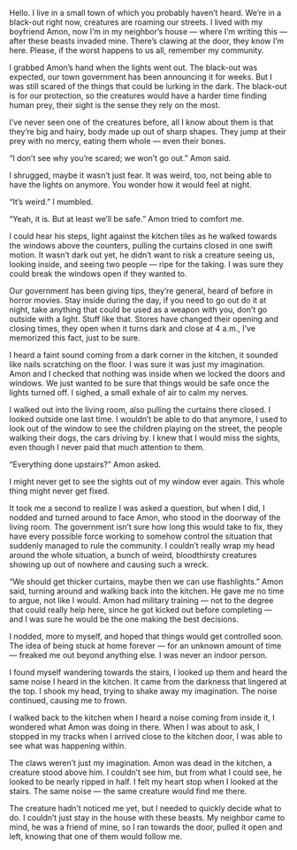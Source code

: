 Hello. I live in a small town of which you probably haven’t heard. We’re in a black-out right now, creatures are roaming our streets. I lived with my boyfriend Amon, now I’m in my neighbor’s house — where I’m writing this — after these beasts invaded mine. There’s clawing at the door, they know I’m here. Please, if the worst happens to us all, remember my community.  
  
I grabbed Amon’s hand when the lights went out. The black-out was expected, our town government has been announcing it for weeks. But I was still scared of the things that could be lurking in the dark. The black-out is for our protection, so the creatures would have a harder time finding human prey, their sight is the sense they rely on the most.   
  
I’ve never seen one of the creatures before, all I know about them is that they’re big and hairy, body made up out of sharp shapes. They jump at their prey with no mercy, eating them whole — even their bones.  
  
“I don’t see why you’re scared; we won’t go out.” Amon said.  
  
I shrugged, maybe it wasn’t just fear. It was weird, too, not being able to have the lights on anymore. You wonder how it would feel at night.  
  
“It’s weird.” I mumbled.  
  
“Yeah, it is. But at least we’ll be safe.” Amon tried to comfort me.  
  
I could hear his steps, light against the kitchen tiles as he walked towards the windows above the counters, pulling the curtains closed in one swift motion. It wasn’t dark out yet, he didn’t want to risk a creature seeing us, looking inside, and seeing two people — ripe for the taking. I was sure they could break the windows open if they wanted to.   
  
Our government has been giving tips, they’re general, heard of before in horror movies. Stay inside during the day, if you need to go out do it at night, take anything that could be used as a weapon with you, don’t go outside with a light. Stuff like that. Stores have changed their opening and closing times, they open when it turns dark and close at 4 a.m., I’ve memorized this fact, just to be sure.  
  
I heard a faint sound coming from a dark corner in the kitchen, it sounded like nails scratching on the floor. I was sure it was just my imagination. Amon and I checked that nothing was inside when we locked the doors and windows. We just wanted to be sure that things would be safe once the lights turned off. I sighed, a small exhale of air to calm my nerves.  
  
I walked out into the living room, also pulling the curtains there closed. I looked outside one last time. I wouldn’t be able to do that anymore, I used to look out of the window to see the children playing on the street, the people walking their dogs, the cars driving by. I knew that I would miss the sights, even though I never paid that much attention to them.  
  
“Everything done upstairs?” Amon asked.  
  
I might never get to see the sights out of my window ever again. This whole thing might never get fixed.   
  
It took me a second to realize I was asked a question, but when I did, I nodded and turned around to face Amon, who stood in the doorway of the living room. The government isn’t sure how long this would take to fix, they have every possible force working to somehow control the situation that suddenly managed to rule the community. I couldn’t really wrap my head around the whole situation, a bunch of weird, bloodthirsty creatures showing up out of nowhere and causing such a wreck.  
  
“We should get thicker curtains, maybe then we can use flashlights.” Amon said, turning around and walking back into the kitchen. He gave me no time to argue, not like I would. Amon had military training — not to the degree that could really help here, since he got kicked out before completing — and I was sure he would be the one making the best decisions.  
  
I nodded, more to myself, and hoped that things would get controlled soon. The idea of being stuck at home forever — for an unknown amount of time — freaked me out beyond anything else. I was never an indoor person.   
  
I found myself wandering towards the stairs, I looked up them and heard the same noise I heard in the kitchen. It came from the darkness that lingered at the top. I shook my head, trying to shake away my imagination. The noise continued, causing me to frown.  
  
I walked back to the kitchen when I heard a noise coming from inside it, I wondered what Amon was doing in there. When I was about to ask, I stopped in my tracks when I arrived close to the kitchen door, I was able to see what was happening within.  
  
The claws weren’t just my imagination. Amon was dead in the kitchen, a creature stood above him. I couldn’t see him, but from what I could see, he looked to be nearly ripped in half. I felt my heart stop when I looked at the stairs. The same noise — the same creature would find me there.   
  
The creature hadn’t noticed me yet, but I needed to quickly decide what to do. I couldn’t just stay in the house with these beasts. My neighbor came to mind, he was a friend of mine, so I ran towards the door, pulled it open and left, knowing that one of them would follow me.   
  
  
